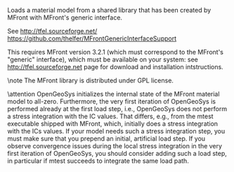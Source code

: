 Loads a material model from a shared library that has been created by MFront
with MFront's generic interface.

See http://tfel.sourceforge.net/ https://github.com/thelfer/MFrontGenericInterfaceSupport

This requires MFront version 3.2.1 (which must correspond to the MFront's
"generic" interface), which must be available on your system: see
http://tfel.sourceforge.net page for download and installation intstructions.

\note The MFront library is distributed under GPL license.

\attention
OpenGeoSys initializes the internal state of the MFront material model to
all-zero. Furthermore, the very first iteration of OpenGeoSys is performed
already at the first load step, i.e., OpenGeoSys does not perform a stress
integration with the IC values. That differs, e.g., from the mtest executable
shipped with MFront, which, initially does a stress integration with the ICs
values. If your model needs such a stress integration step, you must make sure
that you prepend an initial, artificial load step. If you observe convergence
issues during the local stress integration in the very first iteration of
OpenGeoSys, you should consider adding such a load step, in particular if mtest
succeeds to integrate the same load path.
